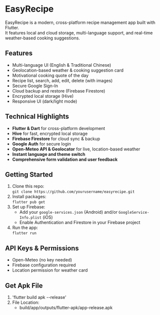 # EasyRecipe

EasyRecipe is a modern, cross-platform recipe management app built with Flutter.  
It features local and cloud storage, multi-language support, and real-time weather-based cooking suggestions.

## Features

- Multi-language UI (English & Traditional Chinese)
- Geolocation-based weather & cooking suggestion card
- Motivational cooking quote of the day
- Recipe list, search, add, edit, delete (with images)
- Secure Google Sign-In
- Cloud backup and restore (Firebase Firestore)
- Encrypted local storage (Hive)
- Responsive UI (dark/light mode)

## Technical Highlights

- **Flutter & Dart** for cross-platform development
- **Hive** for fast, encrypted local storage
- **Firebase Firestore** for cloud sync & backup
- **Google Auth** for secure login
- **Open-Meteo API & Geolocator** for live, location-based weather
- **Instant language and theme switch**
- **Comprehensive form validation and user feedback**

## Getting Started

1. Clone this repo:  
   `git clone https://github.com/yourusername/easyrecipe.git`
2. Install packages:  
   `flutter pub get`
3. Set up Firebase:  
   - Add your `google-services.json` (Android) and/or `GoogleService-Info.plist` (iOS)
   - Enable Authentication and Firestore in your Firebase project
4. Run the app:  
   `flutter run`

## API Keys & Permissions

- Open-Meteo (no key needed)
- Firebase configuration required
- Location permission for weather card

## Get Apk File
1. 'flutter build apk --release'
2. File Location:
   - build/app/outputs/flutter-apk/app-release.apk


